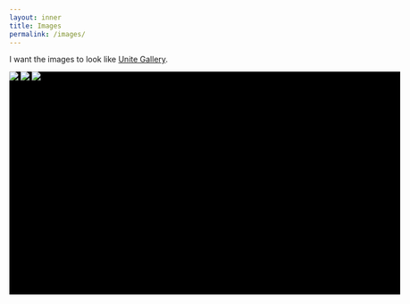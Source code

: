 ```yaml
---
layout: inner
title: Images
permalink: /images/
---
```


I want the images to look like [Unite Gallery](https://unitegallery.net/).

<html>
    <head>
      <script src="https://ajax.googleapis.com/ajax/libs/jquery/1/jquery.js"></script>
      <script src="galleria/galleria-1.4.5.min.js"></script>
      <style>
        .galleria{ width: 700px; height: 400px; background: #000 }
      </style>
    </head>
    <body>  
        <div class="galleria">
            <img src="images/rictrain1.jpg">
            <img src="images/rictrain2.jpg">
            <img src="images/rictrain3.jpg">
        </div>
        <script>
        (function() { 
            Galleria.loadTheme('galleria/themes/classic/galleria.classic.min.js');
            Galleria.run('.galleria');
        }());
        </script>
    </body>
</html>
